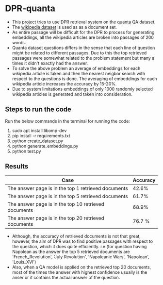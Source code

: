# DPR-quanta
- This project tries to use DPR retrieval system on the [quanta](https://s3-us-west-2.amazonaws.com/pinafore-us-west-2/qanta-jmlr-datasets/qanta.train.2018.04.18.json) QA dataset.
- The [wikipedia dataset](https://s3-us-west-2.amazonaws.com/pinafore-us-west-2/qanta-jmlr-datasets/wikipedia/wiki_lookup.json) is used as as a document set.
- As entire passage will be difficult for the DPR to process for generating embeddings, all the wikipedia articles are broken into passages of 200 words.
- Quanta dataset questions differs in the sense that each line of question might be related to different passages. Due to this the top retrieved passages were somewhat related to the problem statement but many a times it didn't exactly had the answer. 
- To solve the above problem an average of embeddings for each wikipedia article is taken and then the nearest neigbor search with respect to the questions is done. The averaging of embeddings for each wikipedia article increases the accuracy by 15-20%.
- Due to system limitations embeddings of only 1000 randomly selected wikipedia articles is generated and taken into consideration.

## Steps to run the code

Run the below commands in the terminal for running the code:
1. sudo apt install libomp-dev
2. pip install -r requirements.txt
3. python create_dataset.py
4. python generate_embeddings.py
5. python test.py

## Results

| Case | Accuracy |
| ------------------ | -------------------- |
| The answer page is in the top 1 retrieved documents | 42.6% |
| The answer page is in the top 5 retrieved documents | 61.7% |
| The answer page is in the top 10 retrieved documents | 68.9% |
| The answer page is in the top 20 retrieved documents | 76.7 %|

- Although, the accuracy of retrieved documents is not that great, however, the aim of DPR was to find positive passages with respect to the question, which it does quite efficiently. i.e (for question having Napolean as the answer the top 5 retrieved documents are 'French_Revolution', 'July Revolution', 'Napoleanic Wars', 'Napolean', 'Louis_XVI')
-  Also, when a QA model is applied on the retrieved top 20 documents, most of the times the answer with highest confidence usually is the anser or it contains the actual answer of the question.



